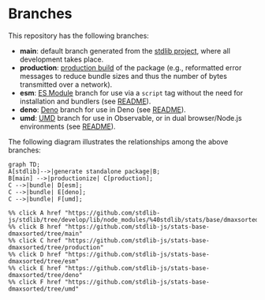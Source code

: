 <!--

@license Apache-2.0

Copyright (c) 2022 The Stdlib Authors.

Licensed under the Apache License, Version 2.0 (the "License");
you may not use this file except in compliance with the License.
You may obtain a copy of the License at

    http://www.apache.org/licenses/LICENSE-2.0

Unless required by applicable law or agreed to in writing, software
distributed under the License is distributed on an "AS IS" BASIS,
WITHOUT WARRANTIES OR CONDITIONS OF ANY KIND, either express or implied.
See the License for the specific language governing permissions and
limitations under the License.

-->

# Branches

This repository has the following branches:

-   **main**: default branch generated from the [stdlib project][stdlib-url], where all development takes place.
-   **production**: [production build][production-url] of the package (e.g., reformatted error messages to reduce bundle sizes and thus the number of bytes transmitted over a network).
-   **esm**: [ES Module][esm-url] branch for use via a `script` tag without the need for installation and bundlers (see [README][esm-readme]).
-   **deno**: [Deno][deno-url] branch for use in Deno (see [README][deno-readme]).
-   **umd**: [UMD][umd-url] branch for use in Observable, or in dual browser/Node.js environments (see [README][umd-readme]).

The following diagram illustrates the relationships among the above branches:

```mermaid
graph TD;
A[stdlib]-->|generate standalone package|B;
B[main] -->|productionize| C[production];
C -->|bundle| D[esm];
C -->|bundle| E[deno];
C -->|bundle| F[umd];

%% click A href "https://github.com/stdlib-js/stdlib/tree/develop/lib/node_modules/%40stdlib/stats/base/dmaxsorted"
%% click B href "https://github.com/stdlib-js/stats-base-dmaxsorted/tree/main"
%% click C href "https://github.com/stdlib-js/stats-base-dmaxsorted/tree/production"
%% click D href "https://github.com/stdlib-js/stats-base-dmaxsorted/tree/esm"
%% click E href "https://github.com/stdlib-js/stats-base-dmaxsorted/tree/deno"
%% click F href "https://github.com/stdlib-js/stats-base-dmaxsorted/tree/umd"
```

[stdlib-url]: https://github.com/stdlib-js/stdlib/tree/develop/lib/node_modules/%40stdlib/stats/base/dmaxsorted
[production-url]: https://github.com/stdlib-js/stats-base-dmaxsorted/tree/production
[deno-url]: https://github.com/stdlib-js/stats-base-dmaxsorted/tree/deno
[deno-readme]: https://github.com/stdlib-js/stats-base-dmaxsorted/blob/deno/README.md
[umd-url]: https://github.com/stdlib-js/stats-base-dmaxsorted/tree/umd
[umd-readme]: https://github.com/stdlib-js/stats-base-dmaxsorted/blob/umd/README.md
[esm-url]: https://github.com/stdlib-js/stats-base-dmaxsorted/tree/esm
[esm-readme]: https://github.com/stdlib-js/stats-base-dmaxsorted/blob/esm/README.md